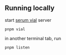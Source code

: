 ## Running locally

start [serum vial](https://github.com/tardis-dev/serum-vial) server

`pnpm vial`

in another terminal tab, run

`pnpm listen`
